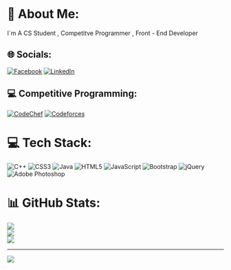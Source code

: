 # 💫 About Me:
I`m A CS Student , Competitve Programmer , Front - End Developer


## 🌐 Socials:
[![Facebook](https://img.shields.io/badge/Facebook-%231877F2.svg?logo=Facebook&logoColor=white)](https://facebook.com/AboWahbaZ) 
[![LinkedIn](https://img.shields.io/badge/LinkedIn-%230077B5.svg?logo=linkedin&logoColor=white)](https://linkedin.com/in/ahmed-mohammed-wahba-485bb8273) 


## 💻 Competitive Programming:
[![CodeChef](https://cdn.codechef.com/images/cc-logo.svg)](https://www.codechef.com/users/abo_wahbaz) 
[![Codeforces](https://codeforces.org/s/31095/images/codeforces-sponsored-by-ton.png)](https://www.codechef.com/users/abo_wahbaz) 


# 💻 Tech Stack:
![C++](https://img.shields.io/badge/c++-%2300599C.svg?style=plastic&logo=c%2B%2B&logoColor=white) ![CSS3](https://img.shields.io/badge/css3-%231572B6.svg?style=plastic&logo=css3&logoColor=white) ![Java](https://img.shields.io/badge/java-%23ED8B00.svg?style=plastic&logo=java&logoColor=white) ![HTML5](https://img.shields.io/badge/html5-%23E34F26.svg?style=plastic&logo=html5&logoColor=white) ![JavaScript](https://img.shields.io/badge/javascript-%23323330.svg?style=plastic&logo=javascript&logoColor=%23F7DF1E) ![Bootstrap](https://img.shields.io/badge/bootstrap-%23563D7C.svg?style=plastic&logo=bootstrap&logoColor=white) ![jQuery](https://img.shields.io/badge/jquery-%230769AD.svg?style=plastic&logo=jquery&logoColor=white) ![Adobe Photoshop](https://img.shields.io/badge/adobephotoshop-%2331A8FF.svg?style=plastic&logo=adobephotoshop&logoColor=white)
# 📊 GitHub Stats:
![](https://github-readme-stats.vercel.app/api?username=abowahbaz&theme=onedark&hide_border=false&include_all_commits=false&count_private=false)<br/>
![](https://github-readme-streak-stats.herokuapp.com/?user=abowahbaz&theme=onedark&hide_border=false)<br/>
![](https://github-readme-stats.vercel.app/api/top-langs/?username=abowahbaz&theme=onedark&hide_border=false&include_all_commits=false&count_private=false&layout=compact)

---
[![](https://visitcount.itsvg.in/api?id=abowahbaz&icon=5&color=12)](https://visitcount.itsvg.in)

<!-- Proudly created with GPRM ( https://gprm.itsvg.in ) -->
